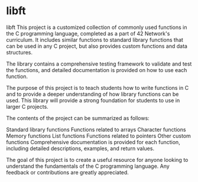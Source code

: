 # libft

libft
This project is a customized collection of commonly used functions in the C programming language, completed as a part of 42 Network's curriculum. 
It includes similar functions to standard library functions that can be used in any C project, but also provides custom functions and data structures.

The library contains a comprehensive testing framework to validate and test the functions, 
and detailed documentation is provided on how to use each function.

The purpose of this project is to teach students how to write functions in C and to provide a deeper understanding of how library functions can be used. 
This library will provide a strong foundation for students to use in larger C projects.

The contents of the project can be summarized as follows:

Standard library functions
Functions related to arrays
Character functions
Memory functions
List functions
Functions related to pointers
Other custom functions
Comprehensive documentation is provided for each function, including detailed descriptions, examples, and return values.

The goal of this project is to create a useful resource for anyone looking to understand the fundamentals of the C programming language. 
Any feedback or contributions are greatly appreciated.
